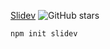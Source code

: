 [Slidev](https://sli.dev/)
<img alt="GitHub stars" src="https://img.shields.io/github/stars/slidevjs/slidev">

```
npm init slidev
```